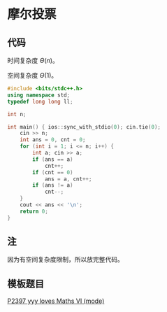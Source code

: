 # 摩尔投票

## 代码

时间复杂度 $\Theta(n)$。

空间复杂度 $\Theta(1)$。

```cpp
#include <bits/stdc++.h>
using namespace std;
typedef long long ll;

int n;

int main() { ios::sync_with_stdio(0); cin.tie(0);
    cin >> n;
    int ans = 0, cnt = 0;
    for (int i = 1; i <= n; i++) {
        int a; cin >> a;
        if (ans == a)
            cnt++;
        if (cnt == 0)
            ans = a, cnt++;
        if (ans != a)
            cnt--;
    }
    cout << ans << '\n';
    return 0;
}
```

## 注

因为有空间复杂度限制，所以放完整代码。

## 模板题目

[P2397 yyy loves Maths VI (mode)](https://www.luogu.com.cn/problem/P2397)